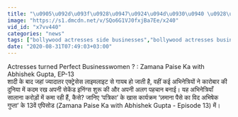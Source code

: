 ```yaml
---
title: "\u0905\u092d\u093f\u0928\u0947\u0924\u094d\u0930\u0940 \u0928\u0939\u0940\u0902 Perfect Businesswoman \u0915\u0939\u093f\u090f \u0907\u0928\u094d\u0939\u0947\u0902: Zamana Paise Ka with Abhishek Gupta, EP-13"
image: "https://s1.dmcdn.net/v/SQo6G1VJ0fxjBa7Ee/x240"
vid_id: "x7vv440"
categories: "news"
tags: ["bollywood actresses side businesses","bollywood actresses business","bollywood actress turned businesswoman"]
date: "2020-08-31T07:49:03+03:00"
---
```

Actresses turned Perfect Businesswomen ? : Zamana Paise Ka with Abhishek Gupta, EP-13  <br>शादी के बाद जहां ज्यादातर एक्ट्रेसेस लाइमलाइट से गायब हो जाती है, वहीं कई अभिनेत्रियों ने कारोबार की दुनिया में कदम रख अपनी सेकेंड इनिंग्स शुरू की और अपनी अलग पहचान बनाई। यह अभिनेत्रियाँ सालाना करोड़ों में कमा रही हैं, कैसे? जानिए ‘पत्रिका’ के खास कार्यक्रम ‘ज़माना पैसे का विद अभिषेक गुप्ता’ के 13वें एपिसोड (Zamana Paise Ka with Abhishek Gupta - Episode 13) में।
